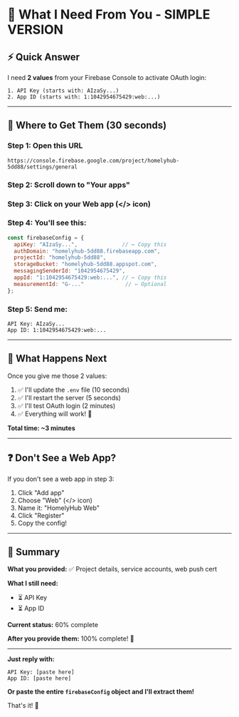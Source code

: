 # 🎯 What I Need From You - SIMPLE VERSION

## ⚡ Quick Answer

I need **2 values** from your Firebase Console to activate OAuth login:

```
1. API Key (starts with: AIzaSy...)
2. App ID (starts with: 1:1042954675429:web:...)
```

---

## 📍 Where to Get Them (30 seconds)

### Step 1: Open this URL
```
https://console.firebase.google.com/project/homelyhub-5dd88/settings/general
```

### Step 2: Scroll down to "Your apps"

### Step 3: Click on your Web app (</> icon)

### Step 4: You'll see this:
```javascript
const firebaseConfig = {
  apiKey: "AIzaSy...",              // ← Copy this
  authDomain: "homelyhub-5dd88.firebaseapp.com",
  projectId: "homelyhub-5dd88",
  storageBucket: "homelyhub-5dd88.appspot.com",
  messagingSenderId: "1042954675429",
  appId: "1:1042954675429:web:...", // ← Copy this
  measurementId: "G-..."             // ← Optional
};
```

### Step 5: Send me:
```
API Key: AIzaSy...
App ID: 1:1042954675429:web:...
```

---

## 🚀 What Happens Next

Once you give me those 2 values:
1. ✅ I'll update the `.env` file (10 seconds)
2. ✅ I'll restart the server (5 seconds)
3. ✅ I'll test OAuth login (2 minutes)
4. ✅ Everything will work! 🎉

**Total time: ~3 minutes**

---

## ❓ Don't See a Web App?

If you don't see a web app in step 3:
1. Click "Add app"
2. Choose "Web" (</> icon)
3. Name it: "HomelyHub Web"
4. Click "Register"
5. Copy the config!

---

## 🎯 Summary

**What you provided:** ✅ Project details, service accounts, web push cert

**What I still need:** 
- ⏳ API Key
- ⏳ App ID

**Current status:** 60% complete

**After you provide them:** 100% complete! 🎉

---

**Just reply with:**
```
API Key: [paste here]
App ID: [paste here]
```

**Or paste the entire `firebaseConfig` object and I'll extract them!**

That's it! 🚀
